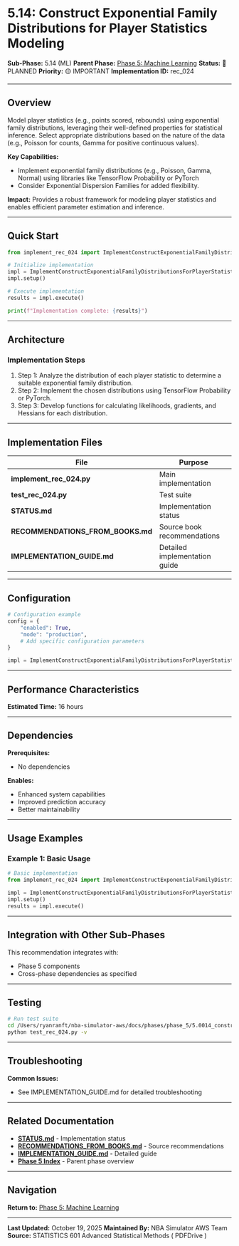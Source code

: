 # 5.14: Construct Exponential Family Distributions for Player Statistics Modeling

**Sub-Phase:** 5.14 (ML)
**Parent Phase:** [Phase 5: Machine Learning](../PHASE_5_INDEX.md)
**Status:** 🔵 PLANNED
**Priority:** 🟡 IMPORTANT
**Implementation ID:** rec_024

---

## Overview

Model player statistics (e.g., points scored, rebounds) using exponential family distributions, leveraging their well-defined properties for statistical inference. Select appropriate distributions based on the nature of the data (e.g., Poisson for counts, Gamma for positive continuous values).

**Key Capabilities:**
- Implement exponential family distributions (e.g., Poisson, Gamma, Normal) using libraries like TensorFlow Probability or PyTorch
- Consider Exponential Dispersion Families for added flexibility.

**Impact:**
Provides a robust framework for modeling player statistics and enables efficient parameter estimation and inference.

---

## Quick Start

```python
from implement_rec_024 import ImplementConstructExponentialFamilyDistributionsForPlayerStatisticsModeling

# Initialize implementation
impl = ImplementConstructExponentialFamilyDistributionsForPlayerStatisticsModeling()
impl.setup()

# Execute implementation
results = impl.execute()

print(f"Implementation complete: {results}")
```

---

## Architecture

### Implementation Steps

1. Step 1: Analyze the distribution of each player statistic to determine a suitable exponential family distribution.
2. Step 2: Implement the chosen distributions using TensorFlow Probability or PyTorch.
3. Step 3: Develop functions for calculating likelihoods, gradients, and Hessians for each distribution.

---

## Implementation Files

| File | Purpose |
|------|---------|
| **implement_rec_024.py** | Main implementation |
| **test_rec_024.py** | Test suite |
| **STATUS.md** | Implementation status |
| **RECOMMENDATIONS_FROM_BOOKS.md** | Source book recommendations |
| **IMPLEMENTATION_GUIDE.md** | Detailed implementation guide |

---

## Configuration

```python
# Configuration example
config = {
    "enabled": True,
    "mode": "production",
    # Add specific configuration parameters
}

impl = ImplementConstructExponentialFamilyDistributionsForPlayerStatisticsModeling(config=config)
```

---

## Performance Characteristics

**Estimated Time:** 16 hours

---

## Dependencies

**Prerequisites:**
- No dependencies

**Enables:**
- Enhanced system capabilities
- Improved prediction accuracy
- Better maintainability

---

## Usage Examples

### Example 1: Basic Usage

```python
# Basic implementation
from implement_rec_024 import ImplementConstructExponentialFamilyDistributionsForPlayerStatisticsModeling

impl = ImplementConstructExponentialFamilyDistributionsForPlayerStatisticsModeling()
impl.setup()
results = impl.execute()
```

---

## Integration with Other Sub-Phases

This recommendation integrates with:
- Phase 5 components
- Cross-phase dependencies as specified

---

## Testing

```bash
# Run test suite
cd /Users/ryanranft/nba-simulator-aws/docs/phases/phase_5/5.0014_construct_exponential_family_distributions_for_player_statis
python test_rec_024.py -v
```

---

## Troubleshooting

**Common Issues:**
- See IMPLEMENTATION_GUIDE.md for detailed troubleshooting

---

## Related Documentation

- **[STATUS.md](STATUS.md)** - Implementation status
- **[RECOMMENDATIONS_FROM_BOOKS.md](RECOMMENDATIONS_FROM_BOOKS.md)** - Source recommendations
- **[IMPLEMENTATION_GUIDE.md](IMPLEMENTATION_GUIDE.md)** - Detailed guide
- **[Phase 5 Index](../PHASE_5_INDEX.md)** - Parent phase overview

---

## Navigation

**Return to:** [Phase 5: Machine Learning](../PHASE_5_INDEX.md)

---

**Last Updated:** October 19, 2025
**Maintained By:** NBA Simulator AWS Team
**Source:** STATISTICS 601 Advanced Statistical Methods ( PDFDrive )
